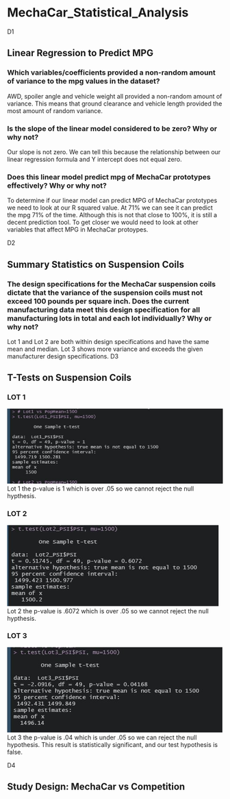 # MechaCar_Statistical_Analysis

D1
## Linear Regression to Predict MPG
### Which variables/coefficients provided a non-random amount of variance to the mpg values in the dataset?
AWD, spoiler angle and vehicle weight all provided a non-random amount of variance. This means that ground clearance and vehicle length provided the most amount of random variance. 

### Is the slope of the linear model considered to be zero? Why or why not?
Our slope is not zero. We can tell this because the relationship between our linear regression formula and Y intercept does not equal zero. 

### Does this linear model predict mpg of MechaCar prototypes effectively? Why or why not?
To determine if our linear model can predict MPG of MechaCar prototypes we need to look at our R squared value. At 71% we can see it can predict the mpg 71% of the time. Although this is not that close to 100%, it is still a decent prediction tool. To get closer we would need to look at other variables that affect MPG in MechaCar protoypes.

D2
## Summary Statistics on Suspension Coils
### The design specifications for the MechaCar suspension coils dictate that the variance of the suspension coils must not exceed 100 pounds per square inch. Does the current manufacturing data meet this design specification for all manufacturing lots in total and each lot individually? Why or why not?
Lot 1 and Lot 2 are both within design specifications and have the same mean and median. Lot 3 shows more variance and exceeds the given manufacturer design specifications. 
D3
## T-Tests on Suspension Coils
### LOT 1
![](https://github.com/DanMarks12/MechaCar_Statistical_Analysis/blob/main/JPGs/Lot1_Ttest.JPG)
Lot 1 the p-value is 1 which is over .05 so we cannot reject the null hypthesis. 
### LOT 2
![](https://github.com/DanMarks12/MechaCar_Statistical_Analysis/blob/main/JPGs/Lot2_Ttest.JPG)
Lot 2 the p-value is .6072 which is over .05 so we cannot reject the null hypthesis. 
### LOT 3
![](https://github.com/DanMarks12/MechaCar_Statistical_Analysis/blob/main/JPGs/Lot3_Ttest.JPG)
Lot 3 the p-value is .04 which is under .05 so we can reject the null hypothesis. This result is statistically significant, and our test hypothesis is false.

D4
## Study Design: MechaCar vs Competition
